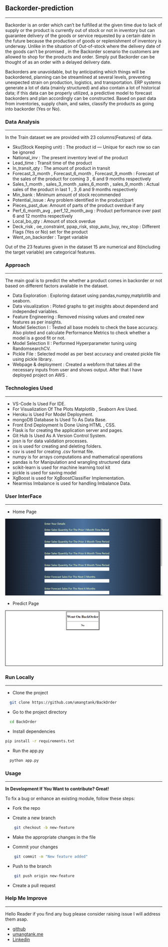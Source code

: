 ## Backorder-prediction
-----
<p>
Backorder is an order which can’t be fulfilled at the given time due to lack of supply or the product is currently out of stock or not in inventory but can guarantee delivery of the goods or service requested by a certain date in the future because the production of goods or replenishment of inventory is underway. Unlike in the situation of Out-of-stock where the delivery date of the goods can’t be promised , in the Backorder scenario the customers are allowed to shop for the products and order. Simply put Backorder can be thought of as an order with a delayed delivery date.
</p>
<p>
Backorders are unavoidable, but by anticipating which things will be backordered, planning can be streamlined at several levels, preventing unexpected strain on production, logistics, and transportation. ERP systems generate a lot of data (mainly structured) and also contain a lot of historical data; if this data can be properly utilized, a predictive model to forecast backorders and plan accordingly can be constructed. Based on past data from inventories, supply chain, and sales, classify the products as going into backorder (Yes or No).
</p>

### Data Analysis
----------------------------------------------------------------------------------------------------------------------------------------------------------------------------

In the Train dataset we are provided with 23 columns(Features) of data.

* Sku(Stock Keeping unit) : The product id — Unique for each row so can be ignored
* National_inv : The present inventory level of the product
* Lead_time : Transit time of the product
* In_transit_qty : The amount of product in transit
* Forecast_3_month , Forecast_6_month , Forecast_9_month : Forecast of the sales of the product for coming 3 , 6 and 9 months respectively
* Sales_1_month , sales_3_month ,sales_6_month , sales_9_month : Actual sales of the product in last 1 , 3 ,6 and 9 months respectively
* Min_bank : Minimum amount of stock recommended
* Potential_issue : Any problem identified in the product/part
* Pieces_past_due: Amount of parts of the product overdue if any
* Perf_6_month_avg , perf_12_month_avg : Product performance over past 6 and 12 months respectively
* Local_bo_qty : Amount of stock overdue
* Deck_risk , oe_constraint, ppap_risk, stop_auto_buy, rev_stop : Different Flags (Yes or No) set for the product
* Went_on_backorder : Target variable

Out of the 23 features given in the dataset 15 are numerical and 8(including the target variable) are categorical features.

### Approach
--------------------------------------------------------------------------------------------------------------------------------------------------------------------------------

The main goal is to predict the whether a product comes in backorder or not based on different factors available in the dataset.

* Data Exploration : Exploring dataset using pandas,numpy,matplotlib and seaborn.
* Data visualization : Ploted graphs to get insights about dependend and independed variables.
* Feature Engineering : Removed missing values and created new features as per insights.
* Model Selection I : Tested all base models to check the base accuracy. Also ploted and calculate Performance Metrics to check whether a model is a good fit or not.
* Model Selection II : Performed Hyperparameter tuning using RandomsearchCV.
* Pickle File : Selected model as per best accuracy and created pickle file using pickle library.
* Webpage & deployment : Created a webform that takes all the necessary inputs from user and shows output. After that I have deployed project on AWS .

### Technologies Used
-------------------------------------------------------------------------------------------------------------------------------------------------------------

 * VS-Code Is Used For IDE.
 * For Visualization Of The Plots Matplotlib , Seaborn Are Used.
 * Heroku is Used For Model Deployment.
 * mongoDB Database Is Used To As Data Base.
 * Front End Deployment Is Done Using HTML , CSS.
 * Flask is for creating the application server and pages.
 * Git Hub Is Used As A Version Control System.
 * josn is for data validation processes.
 * os is used for creating and deleting folders.
 * csv is used for creating .csv format file.
 * numpy is for arrays computations and mathematical operations
 * pandas is for Manipulation and wrangling structured data
 * scikit-learn is used for machine learning tool kit
 * pickle is used for saving model
 * XgBoost is used for XgBoostClassifier Implementation.
 * Nearmiss Imbalance is used for handling Imbalance Data.

 ### User InterFace 
------------------------------------------------------------------------------------------------------------------------------------------------------------------------------

* Home Page 

<p align="center">
  <img src="Model_image\index.png" width='600px'>
</p>

* Predict Page
<p align="center">
  <img src="Model_image\predict.png" width='600px' border = "1px">
</p>


 ### Run Locally
 ------------------------------------------------------------------------------------------------------------------------------------------------------------------------

* Clone the project
```bash
  git clone https://github.com/umangtank/BackOrder
```

* Go to the project directory
```bash
  cd BackOrder
 ```

* Install dependencies
```bash
pip install -r requirements.txt
 ```

* Run the app.py
```bash
  python app.py
 ```

### Usage
---------------------------------------------------------------------------------------------------------------------------------------------------------------------------

**In Development If You Want to contribute? Great!**

To fix a bug or enhance an existing module, follow these steps:

* Fork the repo

* Create a new branch
```bash
    git checkout -b new-feature
 ```

* Make the appropriate changes in the file

* Commit your changes
```bash
    git commit -m "New feature added"
 ```
* Push to the branch
```bash
    git push origin new-feature
 ```

* Create a pull request

### Help Me Improve
---------------------------------------------------------------------------------------------------------------------------------------------------------------------------

Hello Reader if you find any bug please consider raising issue I will address them asap.

 * [github](https://github.com/umangtank)
  * [umangtank.me](https://umangtank.me)
   * [Linkedin](https://www.linkedin.com/in/umangtank/)